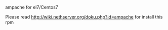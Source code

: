 ampache for el7/Centos7

Please read http://wiki.nethserver.org/doku.php?id=ampache for install this rpm

